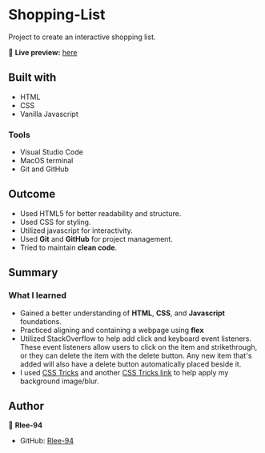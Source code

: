 # Shopping-List

Project to create an interactive shopping list. 

🔗 **Live preview:** [here](https://rlee-94.github.io/Shopping-List/)

## Built with
* HTML
* CSS
* Vanilla Javascript

### Tools

* Visual Studio Code
* MacOS terminal
* Git and GitHub


## Outcome

* Used HTML5 for better readability and structure.
* Used CSS for styling.
* Utilized javascript for interactivity. 
* Used **Git** and **GitHub** for project management.
* Tried to maintain **clean code**.

## Summary

### What I learned

* Gained a better understanding of **HTML**, **CSS**, and **Javascript** foundations.
* Practiced aligning and containing a webpage using **flex** 
* Utilized StackOverflow to help add click and keyboard event listeners. These event listeners allow users to click on the item and strikethrough, or they can delete the item with the delete button. Any new item that's added will also have a delete button automatically placed beside it. 
* I used [CSS Tricks](https://css-tricks.com/perfect-full-page-background-image/) and another [CSS Tricks link](https://css-tricks.com/almanac/properties/b/backdrop-filter/) to help apply my background image/blur.


## Author

👤 **Rlee-94**
* GitHub: [Rlee-94](https://github.com/Rlee-94)